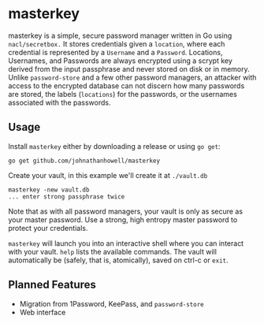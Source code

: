 # masterkey

masterkey is a simple, secure password manager written in Go using `nacl/secretbox.` It stores credentials given a `location`, where each credential is represented by a `Username` and a `Password`. Locations, Usernames, and Passwords are always encrypted using a scrypt key derived from the input passphrase and never stored on disk or in memory. Unlike `password-store` and a few other password managers, an attacker with access to the encrypted database can not discern how many passwords are stored, the labels (`locations`) for the passwords, or the usernames associated with the passwords.

## Usage

Install `masterkey` either by downloading a release or using `go get`:

`go get github.com/johnathanhowell/masterkey`

Create your vault, in this example we'll create it at `./vault.db`

```
masterkey -new vault.db
... enter strong passphrase twice
```

Note that as with all password managers, your vault is only as secure as your master password. Use a strong, high entropy master password to protect your credentials.

`masterkey` will launch you into an interactive shell where you can interact with your vault. `help` lists the available commands. The vault will automatically be (safely, that is, atomically), saved on ctrl-c or `exit`.

## Planned Features

- Migration from 1Password, KeePass, and `password-store`
- Web interface


